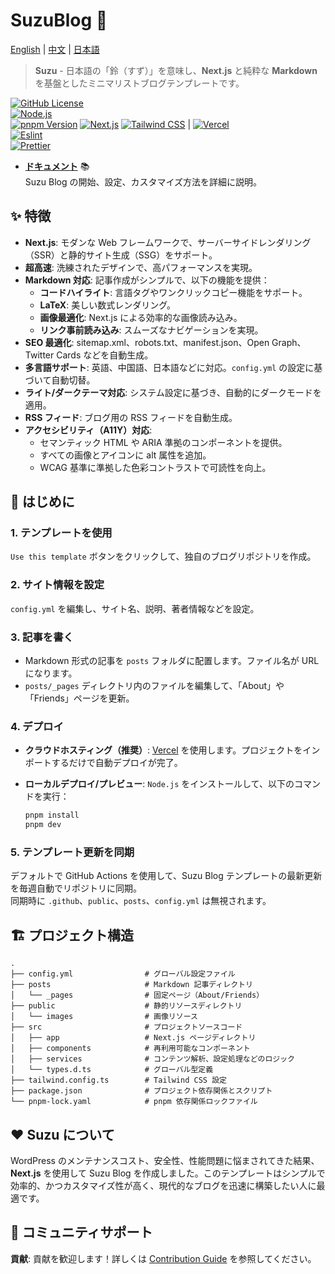 # SuzuBlog 🎐

[English](./README.md) | [中文](./README_ZH.md) | [日本語](./README_JA.md)

> **Suzu** - 日本語の「鈴（すず）」を意味し、**Next.js** と純粋な **Markdown** を基盤としたミニマリストブログテンプレートです。

[![GitHub License][license-badge]][license-link]  
[![Node.js][node-badge]][node-link]  
[![pnpm Version][pnpm-badge]][pnpm-link]
[![Next.js][nextjs-badge]][nextjs-link]
[![Tailwind CSS][tailwind-badge]][tailwind-link] |
[![Vercel][vercel-badge]][vercel-link]  
[![Eslint][eslint-badge]][eslint-link]  
[![Prettier][prettier-badge]][prettier-link]

- [**ドキュメント**](https://suzu.zla.app) 📚  
  Suzu Blog の開始、設定、カスタマイズ方法を詳細に説明。

## ✨ 特徴

- **Next.js**: モダンな Web フレームワークで、サーバーサイドレンダリング（SSR）と静的サイト生成（SSG）をサポート。
- **超高速**: 洗練されたデザインで、高パフォーマンスを実現。
- **Markdown 対応**: 記事作成がシンプルで、以下の機能を提供：
  - **コードハイライト**: 言語タグやワンクリックコピー機能をサポート。
  - **LaTeX**: 美しい数式レンダリング。
  - **画像最適化**: Next.js による効率的な画像読み込み。
  - **リンク事前読み込み**: スムーズなナビゲーションを実現。
- **SEO 最適化**: sitemap.xml、robots.txt、manifest.json、Open Graph、Twitter Cards などを自動生成。
- **多言語サポート**: 英語、中国語、日本語などに対応。`config.yml` の設定に基づいて自動切替。
- **ライト/ダークテーマ対応**: システム設定に基づき、自動的にダークモードを適用。
- **RSS フィード**: ブログ用の RSS フィードを自動生成。
- **アクセシビリティ（A11Y）対応**:
  - セマンティック HTML や ARIA 準拠のコンポーネントを提供。
  - すべての画像とアイコンに alt 属性を追加。
  - WCAG 基準に準拠した色彩コントラストで可読性を向上。

## 🚀 はじめに

### 1. テンプレートを使用

`Use this template` ボタンをクリックして、独自のブログリポジトリを作成。

### 2. サイト情報を設定

`config.yml` を編集し、サイト名、説明、著者情報などを設定。

### 3. 記事を書く

- Markdown 形式の記事を `posts` フォルダに配置します。ファイル名が URL になります。
- `posts/_pages` ディレクトリ内のファイルを編集して、「About」や「Friends」ページを更新。

### 4. デプロイ

- **クラウドホスティング（推奨）**: [Vercel](https://vercel.com) を使用します。プロジェクトをインポートするだけで自動デプロイが完了。
- **ローカルデプロイ/プレビュー**: `Node.js` をインストールして、以下のコマンドを実行：

  ```bash
  pnpm install
  pnpm dev
  ```

### 5. テンプレート更新を同期

デフォルトで GitHub Actions を使用して、Suzu Blog テンプレートの最新更新を毎週自動でリポジトリに同期。  
同期時に `.github`、`public`、`posts`、`config.yml` は無視されます。

## 🏗️ プロジェクト構造

```plaintext
.
├── config.yml                # グローバル設定ファイル
├── posts                     # Markdown 記事ディレクトリ
│   └── _pages                # 固定ページ（About/Friends）
├── public                    # 静的リソースディレクトリ
│   └── images                # 画像リソース
├── src                       # プロジェクトソースコード
│   ├── app                   # Next.js ページディレクトリ
│   ├── components            # 再利用可能なコンポーネント
│   ├── services              # コンテンツ解析、設定処理などのロジック
│   └── types.d.ts            # グローバル型定義
├── tailwind.config.ts        # Tailwind CSS 設定
├── package.json              # プロジェクト依存関係とスクリプト
└── pnpm-lock.yaml            # pnpm 依存関係ロックファイル
```

## ❤️ Suzu について

WordPress のメンテナンスコスト、安全性、性能問題に悩まされてきた結果、**Next.js** を使用して Suzu Blog を作成しました。このテンプレートはシンプルで効率的、かつカスタマイズ性が高く、現代的なブログを迅速に構築したい人に最適です。

## 🔗 コミュニティサポート

**貢献**: 貢献を歓迎します！詳しくは [Contribution Guide](https://github.com/ZL-Asica/SuzuBlog/blob/main/CONTRIBUTING.md) を参照してください。

<!-- Badges / Links -->

[eslint-badge]: https://img.shields.io/badge/eslint-4B32C3?logo=eslint&logoColor=white
[eslint-link]: https://www.npmjs.com/package/eslint-config-zl-asica
[license-badge]: https://img.shields.io/github/license/ZL-Asica/SuzuBlog
[license-link]: https://github.com/ZL-Asica/SuzuBlog/blob/main/LICENSE
[nextjs-badge]: https://img.shields.io/badge/Next.js-black?logo=next.js&logoColor=white
[nextjs-link]: https://nextjs.org
[node-badge]: https://img.shields.io/badge/node%3E=18.18-339933?logo=node.js&logoColor=white
[node-link]: https://nodejs.org/
[pnpm-badge]: https://img.shields.io/github/package-json/packageManager/ZL-Asica/SuzuBlog?label=&logo=pnpm&logoColor=fff&color=F69220
[pnpm-link]: https://pnpm.io/
[prettier-badge]: https://img.shields.io/badge/Prettier-F7B93E?logo=Prettier&logoColor=white
[prettier-link]: https://www.npmjs.com/package/@zl-asica/prettier-config
[tailwind-badge]: https://img.shields.io/badge/Tailwind%20CSS-06B6D4?style=flat&logo=tailwindcss&logoColor=white
[tailwind-link]: https://tailwindcss.com/
[vercel-badge]: https://img.shields.io/badge/Vercel-%23000000.svg?logo=vercel&logoColor=white
[vercel-link]: https://vercel.com
